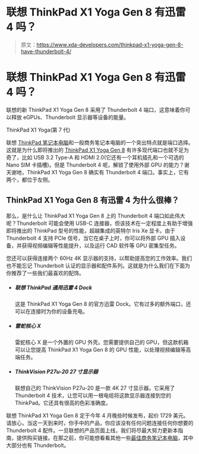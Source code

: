 # 联想 ThinkPad X1 Yoga Gen 8 有迅雷 4 吗？

> 原文：<https://www.xda-developers.com/thinkpad-x1-yoga-gen-8-have-thunderbolt-4/>

# 联想 ThinkPad X1 Yoga Gen 8 有迅雷 4 吗？

联想的新 ThinkPad X1 Yoga Gen 8 采用了 Thunderbolt 4 端口，这意味着你可以释放 eGPUs、Thunderbolt 显示器等设备的能量。

ThinkPad X1 Yoga(第 7 代)

联想 [ThinkPad 笔记本电脑](https://www.xda-developers.com/best-thinkpads/)和一般商务笔记本电脑的一个突出特点就是端口选择。这就是为什么即将推出的 [ThinkPad X1 Yoga Gen 8](https://www.xda-developers.com/lenovo-thinkpad-x1-yoga-gen-8/) 有许多现代端口也就不足为奇了，比如 USB 3.2 Type-A 和 HDMI 2.0(它还有一个耳机插孔和一个可选的 Nano SIM 卡插槽)。但是 Thunderbolt 4 呢，解锁了使用外部 GPU 的能力？谢天谢地，ThinkPad X1 Yoga Gen 8 确实有 Thunderbolt 4 端口。事实上，它有两个，都位于左侧。

## ThinkPad X1 Yoga Gen 8 有迅雷 4 为什么很棒？

那么，是什么让 ThinkPad X1 Yoga Gen 8 上的 Thunderbolt 4 端口如此伟大呢？Thunderbolt 可能会使用 USB-C 连接器，但该技术在一定程度上有助于增强即将推出的 ThinkPad 型号的性能，超越集成的英特尔 Iris Xe 显卡。由于 Thunderbolt 4 支持 PCIe 信号，当它在桌子上时，你可以将外部 GPU 插入设备，并获得视频编辑等性能提升，以及运行 CAD 软件等 GPU 密集型任务。

您还可以获得连接两个 60Hz 4K 显示器的支持，以帮助提高您的工作效率。我们也不能忘记 Thunderbolt 认证的显示器和配件系列。这就是为什么我们在下面为你推荐了一些我们最喜欢的配饰。

*   ##### 联想 ThinkPad 通用迅雷 4 Dock

    这是 ThinkPad X1 Yoga Gen 8 的官方迅雷 Dock。它有过多的额外端口，还可以在连接时为你的设备充电。

*   ##### 雷蛇核心 X

    雷蛇核心 X 是一个外置的 GPU 外壳。您需要提供自己的 GPU，但这款机箱可以让您提高 ThinkPad X1 Yoga Gen 8 的 GPU 性能，以处理视频编辑等高端任务。

*   ##### ThinkVision P27u-20 27 寸显示器

    联想自己的 ThinkVision P27u-20 是一款 4K 27 寸显示器。它采用了 Thunderbolt 4 技术，让您可以用一根电缆将这款显示器连接到您的 ThinkPad。它还具有很高的色彩准确度。

联想 ThinkPad X1 Yoga Gen 8 定于今年 4 月晚些时候发布，起价 1729 美元。请放心，当这一天到来时，你手中的产品，你应该没有任何问题连接任何你想要的 Thunderbolt 4 配件。一旦联想的产品页面上线，我们将尽最大努力更新本指南，提供购买链接。在那之前，你可能想看看其他一些[最佳商务笔记本电脑](https://www.xda-developers.com/best-business-laptops/)，其中大部分也有 Thunderbolt。